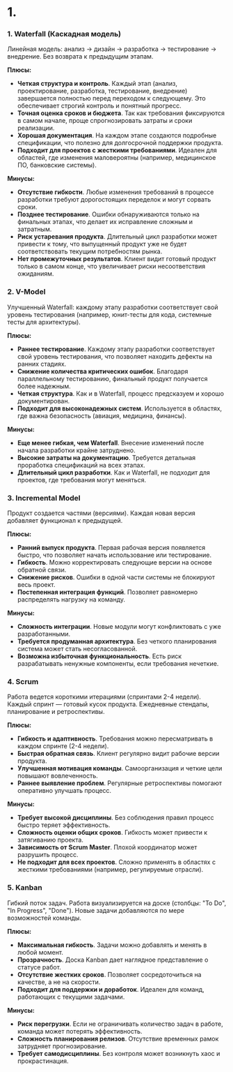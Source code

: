 # 1.

### 1. Waterfall (Каскадная модель)
Линейная модель: анализ → дизайн → разработка → тестирование → внедрение. Без возврата к предыдущим этапам.

**Плюсы:**
- **Четкая структура и контроль**. Каждый этап (анализ, проектирование, разработка, тестирование, внедрение) завершается полностью перед переходом к следующему. Это обеспечивает строгий контроль и понятный прогресс.
- **Точная оценка сроков и бюджета**. Так как требования фиксируются в самом начале, проще спрогнозировать затраты и сроки реализации.
- **Хорошая документация**. На каждом этапе создаются подробные спецификации, что полезно для долгосрочной поддержки продукта.
- **Подходит для проектов с жесткими требованиями**. Идеален для областей, где изменения маловероятны (например, медицинское ПО, банковские системы).

**Минусы:**
- **Отсутствие гибкости**. Любые изменения требований в процессе разработки требуют дорогостоящих переделок и могут сорвать сроки.
- **Позднее тестирование**. Ошибки обнаруживаются только на финальных этапах, что делает их исправление сложным и затратным.
- **Риск устаревания продукта**.
Длительный цикл разработки может привести к тому, что выпущенный продукт уже не будет соответствовать текущим потребностям рынка.
- **Нет промежуточных результатов**. Клиент видит готовый продукт только в самом конце, что увеличивает риски несоответствия ожиданиям.

### 2. V-Model
Улучшенный Waterfall: каждому этапу разработки соответствует свой уровень тестирования (например, юнит-тесты для кода, системные тесты для архитектуры).

**Плюсы:**
- **Раннее тестирование**. Каждому этапу разработки соответствует свой уровень тестирования, что позволяет находить дефекты на ранних стадиях.
- **Снижение количества критических ошибок**. Благодаря параллельному тестированию, финальный продукт получается более надежным.
- **Четкая структура**. Как и в Waterfall, процесс предсказуем и хорошо документирован.
- **Подходит для высоконадежных систем**. Используется в областях, где важна безопасность (авиация, медицина, финансы).

**Минусы:**
- **Еще менее гибкая, чем Waterfall**. Внесение изменений после начала разработки крайне затруднено.
- **Высокие затраты на документацию**. Требуется детальная проработка спецификаций на всех этапах.
- **Длительный цикл разработки**. Как и Waterfall, не подходит для проектов, где требования могут меняться.

### 3. Incremental Model
Продукт создается частями (версиями). Каждая новая версия добавляет функционал к предыдущей.

**Плюсы:**
- **Ранний выпуск продукта**. Первая рабочая версия появляется быстро, что позволяет начать использование или тестирование.
- **Гибкость**. Можно корректировать следующие версии на основе обратной связи.
- **Снижение рисков**. Ошибки в одной части системы не блокируют весь проект.
- **Постепенная интеграция функций**. Позволяет равномерно распределять нагрузку на команду.

**Минусы:**
- **Сложность интеграции**. Новые модули могут конфликтовать с уже разработанными.
- **Требуется продуманная архитектура**. Без четкого планирования система может стать несогласованной.
- **Возможна избыточная функциональность**. Есть риск разрабатывать ненужные компоненты, если требования нечеткие.

### 4. Scrum
Работа ведется короткими итерациями (спринтами 2-4 недели). Каждый спринт — готовый кусок продукта. Ежедневные стендапы, планирование и ретроспективы.

**Плюсы:**
- **Гибкость и адаптивность**. Требования можно пересматривать в каждом спринте (2-4 недели).
- **Быстрая обратная связь**. Клиент регулярно видит рабочие версии продукта.
- **Улучшенная мотивация команды**. Самоорганизация и четкие цели повышают вовлеченность.
- **Раннее выявление проблем**. Регулярные ретроспективы помогают оперативно улучшать процесс.

**Минусы:**
- **Требует высокой дисциплины**. Без соблюдения правил процесс быстро теряет эффективность.
- **Сложность оценки общих сроков**. Гибкость может привести к затягиванию проекта.
- **Зависимость от Scrum Master**. Плохой координатор может разрушить процесс.
- **Не подходит для всех проектов**. Сложно применять в областях с жесткими требованиями (например, регулируемые отрасли).

### 5. Kanban
Гибкий поток задач. Работа визуализируется на доске (столбцы: "To Do", "In Progress", "Done"). Новые задачи добавляются по мере возможностей команды.

**Плюсы:**
- **Максимальная гибкость**. Задачи можно добавлять и менять в любой момент.
- **Прозрачность**. Доска Kanban дает наглядное представление о статусе работ.
- **Отсутствие жестких сроков**. Позволяет сосредоточиться на качестве, а не на скорости.
- **Подходит для поддержки и доработок**. Идеален для команд, работающих с текущими задачами.

**Минусы:**
- **Риск перегрузки**. Если не ограничивать количество задач в работе, команда может потерять эффективность.
- **Сложность планирования релизов**. Отсутствие временных рамок затрудняет прогнозирование.
- **Требует самодисциплины**. Без контроля может возникнуть хаос и прокрастинация.